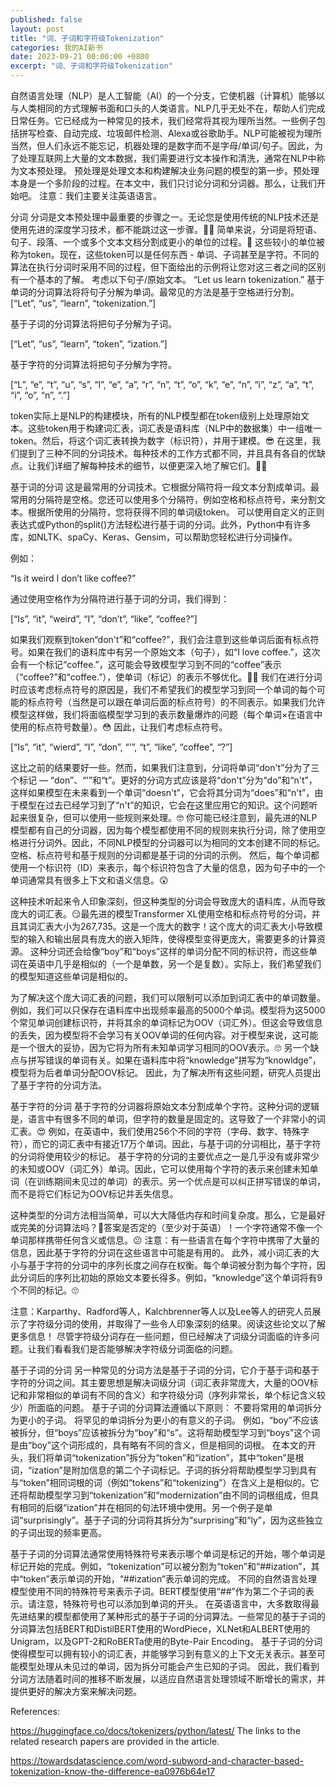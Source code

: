 ```yaml
---
published: false
layout: post
title: "词、子词和字符级Tokenization"
categories: 我的AI新书
date: 2023-09-21 00:00:00 +0800
excerpt: "词、子词和字符级Tokenization"
---
```


自然语言处理（NLP）是人工智能（AI）的一个分支，它使机器（计算机）能够以与人类相同的方式理解书面和口头的人类语言。NLP几乎无处不在，帮助人们完成日常任务。它已经成为一种常见的技术，我们经常将其视为理所当然。一些例子包括拼写检查、自动完成、垃圾邮件检测、Alexa或谷歌助手。NLP可能被视为理所当然，但人们永远不能忘记，机器处理的是数字而不是字母/单词/句子。因此，为了处理互联网上大量的文本数据，我们需要进行文本操作和清洗，通常在NLP中称为文本预处理。
预处理是处理文本和构建解决业务问题的模型的第一步。预处理本身是一个多阶段的过程。在本文中，我们只讨论分词和分词器。那么，让我们开始吧。
注意：我们主要关注英语语言。


分词
分词是文本预处理中最重要的步骤之一。无论您是使用传统的NLP技术还是使用先进的深度学习技术，都不能跳过这一步骤。🙅🏻
简单来说，分词是将短语、句子、段落、一个或多个文本文档分割成更小的单位的过程。🔪 这些较小的单位被称为token。现在，这些token可以是任何东西 - 单词、子词甚至是字符。不同的算法在执行分词时采用不同的过程，但下面给出的示例将让您对这三者之间的区别有一个基本的了解。
考虑以下句子/原始文本。
“Let us learn tokenization.”
基于单词的分词算法将将句子分解为单词。最常见的方法是基于空格进行分割。
[“Let”, “us”, “learn”, “tokenization.”]

基于子词的分词算法将把句子分解为子词。

[“Let”, “us”, “learn”, “token”, “ization.”]

基于字符的分词算法将把句子分解为字符。

[“L”, “e”, “t”, “u”, “s”, “l”, “e”, “a”, “r”, “n”, “t”, “o”, “k”, “e”, “n”, “i”, “z”, “a”, “t”, “i”, “o”, “n”, “.”]

token实际上是NLP的构建模块，所有的NLP模型都在token级别上处理原始文本。这些token用于构建词汇表，词汇表是语料库（NLP中的数据集）中一组唯一token。然后，将这个词汇表转换为数字（标识符），并用于建模。😎
在这里，我们提到了三种不同的分词技术。每种技术的工作方式都不同，并且具有各自的优缺点。让我们详细了解每种技术的细节，以便更深入地了解它们。🏇🏻


基于词的分词
这是最常用的分词技术。它根据分隔符将一段文本分割成单词。最常用的分隔符是空格。您还可以使用多个分隔符，例如空格和标点符号，来分割文本。根据所使用的分隔符，您将获得不同的单词级token。
可以使用自定义的正则表达式或Python的split()方法轻松进行基于词的分词。此外，Python中有许多库，如NLTK、spaCy、Keras、Gensim，可以帮助您轻松进行分词操作。


例如：

“Is it weird I don’t like coffee?”

通过使用空格作为分隔符进行基于词的分词，我们得到：

[“Is”, “it”, “weird”, “I”, “don’t”, “like”, “coffee?”]

如果我们观察到token“don't”和“coffee?”，我们会注意到这些单词后面有标点符号。如果在我们的语料库中有另一个原始文本（句子），如“I love coffee.”，这次会有一个标记“coffee.”，这可能会导致模型学习到不同的“coffee”表示（“coffee?”和“coffee.”），使单词（标记）的表示不够优化。🙆🏻
我们在进行分词时应该考虑标点符号的原因是，我们不希望我们的模型学习到同一个单词的每个可能的标点符号（当然是可以跟在单词后面的标点符号）的不同表示。如果我们允许模型这样做，我们将面临模型学习到的表示数量爆炸的问题（每个单词×在语言中使用的标点符号数量）。😳 因此，让我们考虑标点符号。


[“Is”, “it”, “wierd”, “I”, “don”, “’”, “t”, “like”, “coffee”, “?”]



这比之前的结果要好一些。然而，如果我们注意到，分词将单词“don't”分为了三个标记 — “don”、“’”和“t”。更好的分词方式应该是将“don't”分为“do”和“n't”，这样如果模型在未来看到一个单词“doesn't”，它会将其分词为“does”和“n't”，由于模型在过去已经学习到了“n't”的知识，它会在这里应用它的知识。这个问题听起来很复杂，但可以使用一些规则来处理。🤓
你可能已经注意到，最先进的NLP模型都有自己的分词器，因为每个模型都使用不同的规则来执行分词，除了使用空格进行分词外。因此，不同NLP模型的分词器可以为相同的文本创建不同的标记。空格、标点符号和基于规则的分词都是基于词的分词的示例。
然后，每个单词都使用一个标识符（ID）来表示，每个标识符包含了大量的信息，因为句子中的一个单词通常具有很多上下文和语义信息。😲


这种技术听起来令人印象深刻，但这种类型的分词会导致庞大的语料库，从而导致庞大的词汇表。😏最先进的模型Transformer XL使用空格和标点符号的分词，并且其词汇表大小为267,735。这是一个庞大的数字！这个庞大的词汇表大小导致模型的输入和输出层具有庞大的嵌入矩阵，使得模型变得更庞大，需要更多的计算资源。
这种分词还会给像“boy”和“boys”这样的单词分配不同的标识符，而这些单词在英语中几乎是相似的（一个是单数，另一个是复数）。实际上，我们希望我们的模型知道这些单词是相似的。


为了解决这个庞大词汇表的问题，我们可以限制可以添加到词汇表中的单词数量。例如，我们可以只保存在语料库中出现频率最高的5000个单词。模型将为这5000个常见单词创建标识符，并将其余的单词标记为OOV（词汇外）。但这会导致信息的丢失，因为模型将不会学习有关OOV单词的任何内容。对于模型来说，这可能是一个很大的妥协，因为它将为所有未知单词学习相同的OOV表示。🙄
另一个缺点与拼写错误的单词有关。如果在语料库中将“knowledge”拼写为“knowldge”，模型将为后者单词分配OOV标记。
因此，为了解决所有这些问题，研究人员提出了基于字符的分词方法。


基于字符的分词
基于字符的分词器将原始文本分割成单个字符。这种分词的逻辑是，语言中有很多不同的单词，但字符的数量是固定的。这导致了一个非常小的词汇表。😍
例如，在英语中，我们使用256个不同的字符（字母、数字、特殊字符），而它的词汇表中有接近17万个单词。因此，与基于词的分词相比，基于字符的分词将使用较少的标记。
基于字符的分词的主要优点之一是几乎没有或非常少的未知或OOV（词汇外）单词。因此，它可以使用每个字符的表示来创建未知单词（在训练期间未见过的单词）的表示。另一个优点是可以纠正拼写错误的单词，而不是将它们标记为OOV标记并丢失信息。


这种类型的分词方法相当简单，可以大大降低内存和时间复杂度。那么，它是最好或完美的分词算法吗？🤔答案是否定的（至少对于英语）！一个字符通常不像一个单词那样携带任何含义或信息。😕
注意：有一些语言在每个字符中携带了大量的信息，因此基于字符的分词在这些语言中可能是有用的。
此外，减小词汇表的大小与基于字符的分词中的序列长度之间存在权衡。每个单词被分割为每个字符，因此分词后的序列比初始的原始文本要长得多。例如，“knowledge”这个单词将有9个不同的标记。🙄


注意：Karparthy、Radford等人，Kalchbrenner等人以及Lee等人的研究人员展示了字符级分词的使用，并取得了一些令人印象深刻的结果。阅读这些论文以了解更多信息！
尽管字符级分词存在一些问题，但已经解决了词级分词面临的许多问题。让我们看看我们是否能够解决字符级分词面临的问题。




基于子词的分词
另一种常见的分词方法是基于子词的分词，它介于基于词和基于字符的分词之间。其主要思想是解决词级分词（词汇表非常庞大，大量的OOV标记和非常相似的单词有不同的含义）和字符级分词（序列非常长，单个标记含义较少）所面临的问题。
基于子词的分词算法遵循以下原则：
不要将常用的单词拆分为更小的子词。
将罕见的单词拆分为更小的有意义的子词。
例如，“boy”不应该被拆分，但“boys”应该被拆分为“boy”和“s”。这将帮助模型学习到“boys”这个词是由“boy”这个词形成的，具有略有不同的含义，但是相同的词根。
在本文的开头，我们将单词“tokenization”拆分为“token”和“ization”，其中“token”是根词，“ization”是附加信息的第二个子词标记。子词的拆分将帮助模型学习到具有与“token”相同词根的词（例如“tokens”和“tokenizing”）在含义上是相似的。它还将帮助模型学习到“tokenization”和“modernization”由不同的词根组成，但具有相同的后缀“ization”并在相同的句法环境中使用。另一个例子是单词“surprisingly”。基于子词的分词将其拆分为“surprising”和“ly”，因为这些独立的子词出现的频率更高。




基于子词的分词算法通常使用特殊符号来表示哪个单词是标记的开始，哪个单词是标记开始的完成。例如，“tokenization”可以被分割为“token”和“##ization”，其中“token”表示单词的开始，“##ization”表示单词的完成。
不同的自然语言处理模型使用不同的特殊符号来表示子词。BERT模型使用“##”作为第二个子词的表示。请注意，特殊符号也可以添加到单词的开头。
在英语语言中，大多数取得最先进结果的模型都使用了某种形式的基于子词的分词算法。一些常见的基于子词的分词算法包括BERT和DistilBERT使用的WordPiece，XLNet和ALBERT使用的Unigram，以及GPT-2和RoBERTa使用的Byte-Pair Encoding。
基于子词的分词使得模型可以拥有较小的词汇表，并能够学习到有意义的上下文无关表示。甚至可能模型处理从未见过的单词，因为拆分可能会产生已知的子词。
因此，我们看到分词方法随着时间的推移不断发展，以适应自然语言处理领域不断增长的需求，并提供更好的解决方案来解决问题。


References:

https://huggingface.co/docs/tokenizers/python/latest/
The links to the related research papers are provided in the article.


https://towardsdatascience.com/word-subword-and-character-based-tokenization-know-the-difference-ea0976b64e17
